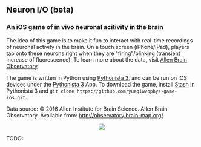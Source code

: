 ## Neuron I/O (beta)
### An iOS game of in vivo neuronal acitivity in the brain

The idea of this game is to make it fun to interact with real-time recordings of neuronal activity in the brain. On a touch screen (iPhone/iPad), players tap onto these neurons right when they are "firing"/blinking (transient increase of fluorescence). To learn more about the data, visit [Allen Brain Observatory](http://observatory.brain-map.org/).

The game is written in Python using [Pythonista 3](http://omz-software.com/pythonista/), and can be run on iOS devices under the [Pythonista 3](http://omz-software.com/pythonista/) App. To download the game, install [Stash](https://github.com/ywangd/stash) in Pythonista 3 and `git clone https://github.com/yueqiw/ophys-game-ios.git`.

Data source: 
© 2016 Allen Institute for Brain Science. Allen Brain Observatory. Available from: http://observatory.brain-map.org/

<p align="center"> 
<img src="assets/crop_sierra2_15fps_256.gif">
</p>

TODO: 

